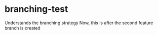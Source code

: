 # branching-test
Understands the branching strategy
Now, this is after the second feature branch is created

